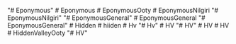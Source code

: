 "# Eponymous" 
#   E p o n y m o u s  
 #   E p o n y m o u s O o t y  
 #   E p o n y m o u s N i l g i r i  
 "# EponymousNilgiri" 
"# EponymousGeneral" 
#   E p o n y m o u s G e n e r a l  
 "# EponymousGeneral" 
#   H i d d e n  
 #   h i i d e n  
 #   H v  
 "# Hv" 
#   H V  
 "# HV" 
#   H V  
 #   H V  
 #   H i d d e n V a l l e y O o t y  
 "# HV" 
